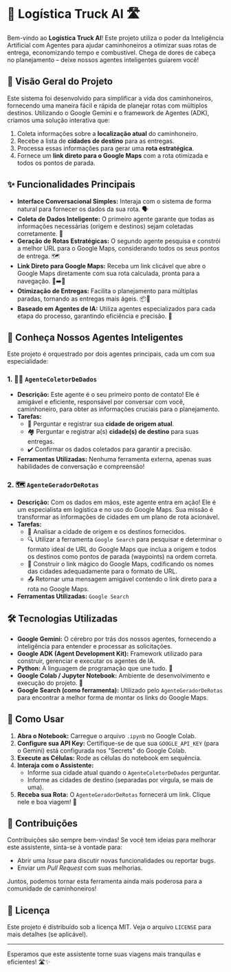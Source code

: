 # 🚚 Logística Truck AI 🛣️

Bem-vindo ao **Logística Truck AI**! Este projeto utiliza o poder da Inteligência Artificial com Agentes para ajudar caminhoneiros a otimizar suas rotas de entrega, economizando tempo e combustível. Chega de dores de cabeça no planejamento – deixe nossos agentes inteligentes guiarem você!

## 🌟 Visão Geral do Projeto

Este sistema foi desenvolvido para simplificar a vida dos caminhoneiros, fornecendo uma maneira fácil e rápida de planejar rotas com múltiplos destinos. Utilizando o Google Gemini e o framework de Agentes (ADK), criamos uma solução interativa que:

1.  Coleta informações sobre a **localização atual** do caminhoneiro.
2.  Recebe a lista de **cidades de destino** para as entregas.
3.  Processa essas informações para gerar uma **rota estratégica**.
4.  Fornece um **link direto para o Google Maps** com a rota otimizada e todos os pontos de parada.

## ✨ Funcionalidades Principais

* **Interface Conversacional Simples:** Interaja com o sistema de forma natural para fornecer os dados da sua rota. 🗣️
* **Coleta de Dados Inteligente:** O primeiro agente garante que todas as informações necessárias (origem e destinos) sejam coletadas corretamente. 📝
* **Geração de Rotas Estratégicas:** O segundo agente pesquisa e constrói a melhor URL para o Google Maps, considerando todos os seus pontos de entrega. 🗺️
* **Link Direto para Google Maps:** Receba um link clicável que abre o Google Maps diretamente com sua rota calculada, pronta para a navegação. 📱➡️🚗
* **Otimização de Entregas:** Facilita o planejamento para múltiplas paradas, tornando as entregas mais ágeis. 📦💨
* **Baseado em Agentes de IA:** Utiliza agentes especializados para cada etapa do processo, garantindo eficiência e precisão. 🧠

## 🤖 Conheça Nossos Agentes Inteligentes

Este projeto é orquestrado por dois agentes principais, cada um com sua especialidade:

### 1. 🕵️‍♂️ `AgenteColetorDeDados`
   * **Descrição:** Este agente é o seu primeiro ponto de contato! Ele é amigável e eficiente, responsável por conversar com você, caminhoneiro, para obter as informações cruciais para o planejamento.
   * **Tarefas:**
      * 💬 Perguntar e registrar sua **cidade de origem atual**.
      * 🏘️ Perguntar e registrar a(s) **cidade(s) de destino** para suas entregas.
      * ✔️ Confirmar os dados coletados para garantir a precisão.
   * **Ferramentas Utilizadas:** Nenhuma ferramenta externa, apenas suas habilidades de conversação e compreensão!

### 2. 🗺️ `AgenteGeradorDeRotas`
   * **Descrição:** Com os dados em mãos, este agente entra em ação! Ele é um especialista em logística e no uso do Google Maps. Sua missão é transformar as informações de cidades em um plano de rota acionável.
   * **Tarefas:**
      * 🧠 Analisar a cidade de origem e os destinos fornecidos.
      * 🔍 Utilizar a ferramenta `Google Search` para pesquisar e determinar o formato ideal de URL do Google Maps que inclua a origem e todos os destinos como pontos de parada (waypoints) na ordem correta.
      * 🔗 Construir o link mágico do Google Maps, codificando os nomes das cidades adequadamente para o formato de URL.
      * 📤 Retornar uma mensagem amigável contendo o link direto para a rota no Google Maps.
   * **Ferramentas Utilizadas:** `Google Search`

## 🛠️ Tecnologias Utilizadas

* **Google Gemini:** O cérebro por trás dos nossos agentes, fornecendo a inteligência para entender e processar as solicitações.
* **Google ADK (Agent Development Kit):** Framework utilizado para construir, gerenciar e executar os agentes de IA.
* **Python:** A linguagem de programação que une tudo. 🐍
* **Google Colab / Jupyter Notebook:** Ambiente de desenvolvimento e execução do projeto. 📓
* **Google Search (como ferramenta):** Utilizado pelo `AgenteGeradorDeRotas` para encontrar a melhor forma de montar os links do Google Maps.

## 🚀 Como Usar

1.  **Abra o Notebook:** Carregue o arquivo `.ipynb` no Google Colab.
2.  **Configure sua API Key:** Certifique-se de que sua `GOOGLE_API_KEY` (para o Gemini) está configurada nos "Secrets" do Google Colab.
3.  **Execute as Células:** Rode as células do notebook em sequência.
4.  **Interaja com o Assistente:**
    * Informe sua cidade atual quando o `AgenteColetorDeDados` perguntar.
    * Informe as cidades de destino (separadas por vírgula, se mais de uma).
5.  **Receba sua Rota:** O `AgenteGeradorDeRotas` fornecerá um link. Clique nele e boa viagem! 🎉

## 🤝 Contribuições

Contribuições são sempre bem-vindas! Se você tem ideias para melhorar este assistente, sinta-se à vontade para:

* Abrir uma *Issue* para discutir novas funcionalidades ou reportar bugs.
* Enviar um *Pull Request* com suas melhorias.

Juntos, podemos tornar esta ferramenta ainda mais poderosa para a comunidade de caminhoneiros!

## 📄 Licença

Este projeto é distribuído sob a licença MIT. Veja o arquivo `LICENSE` para mais detalhes (se aplicável).

---

Esperamos que este assistente torne suas viagens mais tranquilas e eficientes! 🛣️✨
